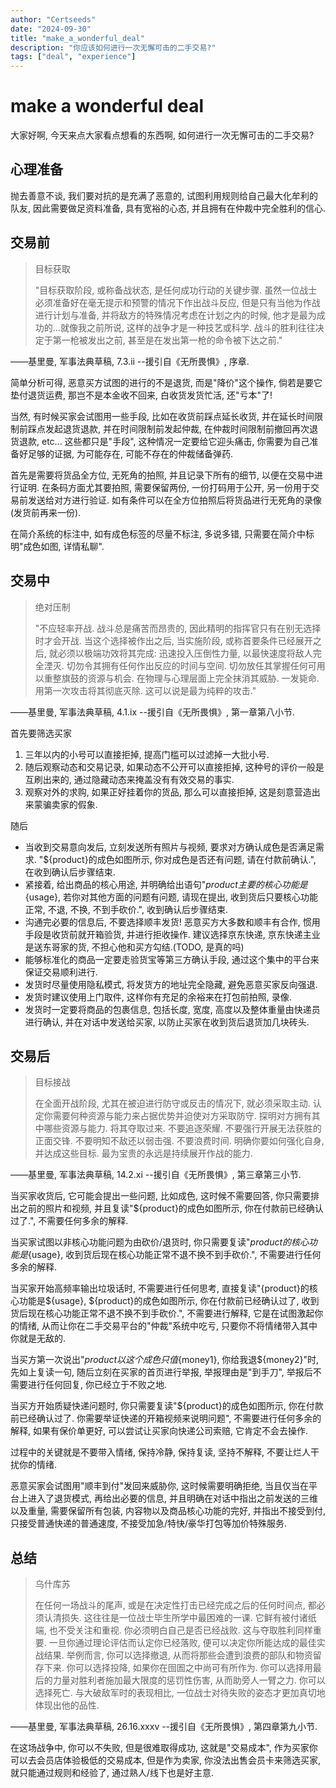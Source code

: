 ```yaml
---
author: "Certseeds"
date: "2024-09-30"
title: "make_a_wonderful_deal"
description: "你应该如何进行一次无懈可击的二手交易?"
tags: ["deal", "experience"]
---
```


# make a wonderful deal

大家好啊, 今天来点大家看点想看的东西啊, 如何进行一次无懈可击的二手交易?

## 心理准备

抛去善意不谈, 我们要对抗的是充满了恶意的, 试图利用规则给自己最大化牟利的队友, 因此需要做足资料准备, 具有宽裕的心态, 并且拥有在仲裁中完全胜利的信心.

## 交易前

> 目标获取
>
> "目标获取阶段, 或称备战状态, 是任何成功行动的关键步骤. 虽然一位战士必须准备好在毫无提示和预警的情况下作出战斗反应, 但是只有当他为作战进行计划与准备, 并将敌方的特殊情况考虑在计划之内的时候, 他才是最为成功的...就像我之前所说, 这样的战争才是一种技艺或科学. 战斗的胜利往往决定于第一枪被发出之前, 甚至是在发出第一枪的命令被下达之前."

——基里曼, 军事法典草稿, 7.3.ii
--援引自《无所畏惧》, 序章.

简单分析可得, 恶意买方试图的进行的不是退货, 而是"降价"这个操作, 倘若是要它垫付退货运费, 那岂不是本金收不回来, 白收货发货忙活, 还"亏本"了!

当然, 有时候买家会试图用一些手段, 比如在收货前踩点延长收货, 并在延长时间限制前踩点发起退货退款, 并在时间限制前发起仲裁, 在仲裁时间限制前撤回再次退货退款, etc... 这些都只是"手段", 这种情况一定要给它迎头痛击, 你需要为自己准备好足够的证据, 为可能存在, 可能不存在的仲裁储备弹药.

首先是需要将货品全方位, 无死角的拍照, 并且记录下所有的细节, 以便在交易中进行证明. 在条码方面尤其要拍照, 需要保留两份, 一份打码用于公开, 另一份用于交易前发送给对方进行验证. 如有条件可以在全方位拍照后将货品进行无死角的录像(发货前再来一份).

在简介系统的标注中, 如有成色标签的尽量不标注, 多说多错, 只需要在简介中标明"成色如图, 详情私聊".

## 交易中

> 绝对压制
>
> "不应轻率开战. 战斗总是痛苦而昂贵的, 因此精明的指挥官只有在别无选择时才会开战. 当这个选择被作出之后, 当实施阶段, 或称首要条件已经展开之后, 就必须以极端功效将其完成: 迅速投入压倒性力量, 以最快速度将敌人完全湮灭. 切勿令其拥有任何作出反应的时间与空间. 切勿放任其掌握任何可用以重整旗鼓的资源与机会. 在物理与心理层面上完全抹消其威胁. 一发毙命. 用第一次攻击将其彻底灭除. 这可以说是最为纯粹的攻击."

——基里曼, 军事法典草稿, 4.1.ix
--援引自《无所畏惧》, 第一章第八小节.

首先要筛选买家

1. 三年以内的小号可以直接拒掉, 提高门槛可以过滤掉一大批小号.
2. 随后观察动态和交易记录, 如果动态不公开可以直接拒掉, 这种号的评价一般是互刷出来的, 通过隐藏动态来掩盖没有有效交易的事实.
3. 观察对外的求购, 如果正好挂着你的货品, 那么可以直接拒掉, 这是刻意营造出来蒙骗卖家的假象.

随后

+ 当收到交易意向发后, 立刻发送所有照片与视频, 要求对方确认成色是否满足需求. "${product}的成色如图所示, 你对成色是否还有问题, 请在付款前确认.", 在收到确认后步骤结束.
+ 紧接着, 给出商品的核心用途, 并明确给出语句"${product}主要的核心功能是${usage}, 若你对其他方面的问题有问题, 请现在提出, 收到货后只要核心功能正常, 不退, 不换, 不到手砍价.", 收到确认后步骤结束.
+ 沟通完必要的信息后, 不要选择顺丰发货! 恶意买方大多数和顺丰有合作, 惯用手段是收货前就开箱验货, 并进行拒收操作. 建议选择京东快递, 京东快递主业是送东哥家的货, 不担心他和买方勾结.(TODO, 是真的吗)
+ 能够标准化的商品一定要走验货宝等第三方确认手段, 通过这个集中的平台来保证交易顺利进行.
+ 发货时尽量使用隐私模式, 将发货方的地址完全隐藏, 避免恶意买家反向强退.
+ 发货时建议使用上门取件, 这样你有充足的余裕来在打包前拍照, 录像.
+ 发货时一定要将商品的包裹信息, 包括长度, 宽度, 高度以及整体重量由快递员进行确认, 并在对话中发送给买家, 以防止买家在收到货后退货加几块砖头.

## 交易后

> 目标接战
>
> 在全面开战阶段, 尤其在被迫进行防守或反击的情况下, 就必须采取主动. 认定你需要何种资源与能力来占据优势并迫使对方采取防守. 探明对方拥有其中哪些资源与能力. 将其夺取过来. 不要追逐荣耀. 不要强行开展无法获胜的正面交锋. 不要明知不敌还以弱击强. 不要浪费时间. 明确你要如何强化自身, 并达成这些目标. 最为宝贵的永远是持续展开作战的能力.

——基里曼, 军事法典草稿, 14.2.xi
--援引自《无所畏惧》, 第三章第三小节.

当买家收货后, 它可能会提出一些问题, 比如成色, 这时候不需要回答, 你只需要排出之前的照片和视频, 并且复读"${product}的成色如图所示, 你在付款前已经确认过了.", 不需要任何多余的解释.

当买家试图以非核心功能问题为由砍价/退货时, 你只需要复读"${product}的核心功能是${usage}, 收到货后现在核心功能正常不退不换不到手砍价.", 不需要进行任何多余的解释.

当买家开始高频率输出垃圾话时, 不需要进行任何思考, 直接复读"{product}的核心功能是${usage}, ${product}的成色如图所示, 你在付款前已经确认过了, 收到货后现在核心功能正常不退不换不到手砍价.", 不需要进行解释, 它是在试图激起你的情绪, 从而让你在二手交易平台的"仲裁"系统中吃亏, 只要你不将情绪带入其中你就是无敌的.

当买方第一次说出"${product}以这个成色只值${money1}, 你给我退${money2}"时, 先如上复读一句, 随后立刻在买家的首页进行举报, 举报理由是"到手刀", 举报后不需要进行任何回复, 你已经立于不败之地.

当买方开始质疑快递问题时, 你只需要复读"${product}的成色如图所示, 你在付款前已经确认过了. 你需要举证快递的开箱视频来说明问题", 不需要进行任何多余的解释, 如果有保价单更好, 可以尝试让买家向快递公司索赔, 它肯定不会去操作.

过程中的关键就是不要带入情绪, 保持冷静, 保持复读, 坚持不解释, 不要让烂人干扰你的情绪.

恶意买家会试图用"顺丰到付"发回来威胁你, 这时候需要明确拒绝, 当且仅当在平台上进入了退货模式, 再给出必要的信息, 并且明确在对话中指出之前发送的三维以及重量, 需要保留所有包装, 内容物以及商品核心功能的完好, 并指出不接受到付, 只接受普通快递的普通速度, 不接受加急/特快/豪华打包等加价特殊服务.

## 总结

> 乌什库苏
>
> 在任何一场战斗的尾声, 或是在决定性打击已经完成之后的任何时间点, 都必须认清损失. 这往往是一位战士毕生所学中最困难的一课. 它鲜有被付诸纸端, 也不受关注和重视. 你必须明白自己是否已经战败. 这与夺取胜利同样重要. 一旦你通过理论评估而认定你已经落败, 便可以决定你所能达成的最佳实战结果. 举例而言, 你可以选择撤退, 从而将那些会遭到浪费的部队和物资留存下来. 你可以选择投降, 如果你在囹圄之中尚可有所作为. 你可以选择用最后的力量对胜利者施加最大限度的惩罚性伤害, 从而助旁人一臂之力. 你可以选择死亡. 与大破敌军时的表现相比, 一位战士对待失败的姿态才更加真切地体现出他的品性.

——基里曼, 军事法典草稿, 26.16.xxxv
--援引自《无所畏惧》, 第四章第九小节.

在这场战争中, 你可以不失败, 但是很难取得成功, 这就是"交易成本", 作为买家你可以去会员店体验极低的交易成本, 但是作为卖家, 你没法出售会员卡来筛选买家, 就只能通过规则和经验了, 通过熟人/线下也是好主意.
